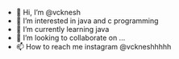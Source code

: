 - 👋 Hi, I’m @vcknesh
- 👀 I’m interested in java and c programming
- 🌱 I’m currently learning java
- 💞️ I’m looking to collaborate on ...
- 📫 How to reach me instagram @vckneshhhhh

<!---
vcknesh/vcknesh is a ✨ special ✨ repository because its `README.md` (this file) appears on your GitHub profile.
You can click the Preview link to take a look at your changes.
--->
